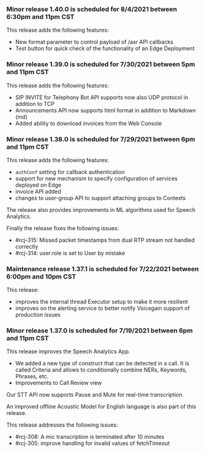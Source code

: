 ### Minor release 1.40.0 is scheduled for 8/4/2021 between 6:30pm and 11pm CST

This release adds the following features:
* New format parameter to control payload of /asr API callbacks 
* Test button for quick check of the functionality of an Edge Deployment

### Minor release 1.39.0 is scheduled for 7/30/2021 between 5pm and 11pm CST

This release adds the following features:
* SIP INVITE for Telephony Bot API supports now also UDP protocol in addition to TCP
* Announcements API now supports html format in addition to Markdown (md)
* Added ability to download invoices from the Web Console

### Minor release 1.38.0 is scheduled for 7/29/2021 between 6pm and 11pm CST

This release adds the following features:
* `authConf` setting for callback authentication
* support for new mechanism to specify configuration of services deployed on Edge
* invoice API added
* changes to user-group API to support attaching groups to Contexts

The release also provides improvements in ML algorithms used for Speech Analytics.

Finally the release fixes the following issues:
* #rcj-315: Missed packet timestamps from dual RTP stream not handled correctly
* #rcj-314: user.role is set to User by mistake

### Maintenance release 1.37.1 is scheduled for 7/22/2021 between 6:00pm and 10pm CST

This release:
* improves the internal thread Executor setup to make it more resilient
* improves on the alerting service to better notify Voicegain support of production issues

### Minor release 1.37.0 is scheduled for 7/19/2021 between 6pm and 11pm CST

This release improves the Speech Analytics App.
* We added a new type of construct that can be detected in a call. It is called Criteria and allows to conditionally combine NERs, Keywords, Phrases, etc.
* Improvements to Call Review view 

Our STT API now supports Pause and Mute for real-time transcription.

An improved offline Acoustic Model for English language is also part of this release. 

This release addresses the following issues:
* #rcj-308: A mic transcription is terminated after 10 minutes
* #rcj-305: improve handling for invalid values of fetchTimeout












 




































 





